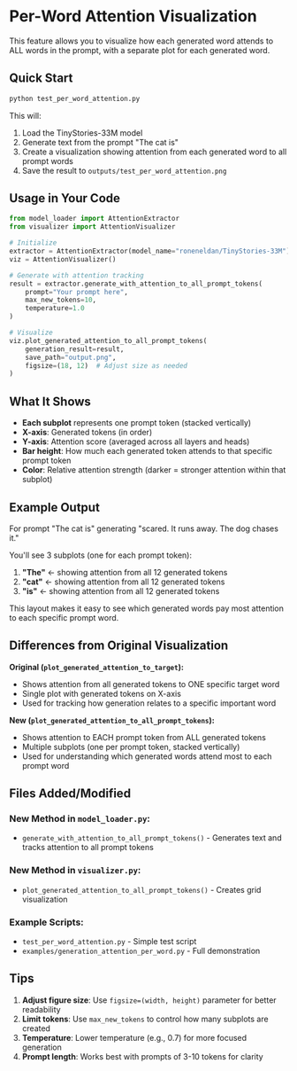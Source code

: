 # Per-Word Attention Visualization

This feature allows you to visualize how each generated word attends to ALL words in the prompt, with a separate plot for each generated word.

## Quick Start

```bash
python test_per_word_attention.py
```

This will:
1. Load the TinyStories-33M model
2. Generate text from the prompt "The cat is"
3. Create a visualization showing attention from each generated word to all prompt words
4. Save the result to `outputs/test_per_word_attention.png`

## Usage in Your Code

```python
from model_loader import AttentionExtractor
from visualizer import AttentionVisualizer

# Initialize
extractor = AttentionExtractor(model_name="roneneldan/TinyStories-33M")
viz = AttentionVisualizer()

# Generate with attention tracking
result = extractor.generate_with_attention_to_all_prompt_tokens(
    prompt="Your prompt here",
    max_new_tokens=10,
    temperature=1.0
)

# Visualize
viz.plot_generated_attention_to_all_prompt_tokens(
    generation_result=result,
    save_path="output.png",
    figsize=(18, 12)  # Adjust size as needed
)
```

## What It Shows

- **Each subplot** represents one prompt token (stacked vertically)
- **X-axis**: Generated tokens (in order)
- **Y-axis**: Attention score (averaged across all layers and heads)
- **Bar height**: How much each generated token attends to that specific prompt token
- **Color**: Relative attention strength (darker = stronger attention within that subplot)

## Example Output

For prompt "The cat is" generating "scared. It runs away. The dog chases it."

You'll see 3 subplots (one for each prompt token):
1. **"The"** ← showing attention from all 12 generated tokens
2. **"cat"** ← showing attention from all 12 generated tokens
3. **"is"** ← showing attention from all 12 generated tokens

This layout makes it easy to see which generated words pay most attention to each specific prompt word.

## Differences from Original Visualization

**Original (`plot_generated_attention_to_target`):**
- Shows attention from all generated tokens to ONE specific target word
- Single plot with generated tokens on X-axis
- Used for tracking how generation relates to a specific important word

**New (`plot_generated_attention_to_all_prompt_tokens`):**
- Shows attention to EACH prompt token from ALL generated tokens
- Multiple subplots (one per prompt token, stacked vertically)
- Used for understanding which generated words attend most to each prompt word

## Files Added/Modified

### New Method in `model_loader.py`:
- `generate_with_attention_to_all_prompt_tokens()` - Generates text and tracks attention to all prompt tokens

### New Method in `visualizer.py`:
- `plot_generated_attention_to_all_prompt_tokens()` - Creates grid visualization

### Example Scripts:
- `test_per_word_attention.py` - Simple test script
- `examples/generation_attention_per_word.py` - Full demonstration

## Tips

1. **Adjust figure size**: Use `figsize=(width, height)` parameter for better readability
2. **Limit tokens**: Use `max_new_tokens` to control how many subplots are created
3. **Temperature**: Lower temperature (e.g., 0.7) for more focused generation
4. **Prompt length**: Works best with prompts of 3-10 tokens for clarity
